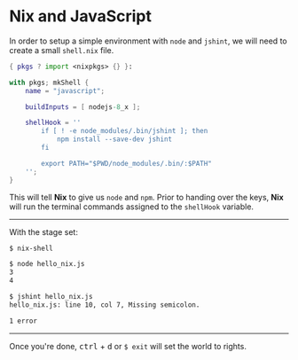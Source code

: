 # Nix and JavaScript

In order to setup a simple environment with `node` and `jshint`, we will need to create a small `shell.nix` file.

```nix
{ pkgs ? import <nixpkgs> {} }:

with pkgs; mkShell {
    name = "javascript";

    buildInputs = [ nodejs-8_x ];

    shellHook = ''
        if [ ! -e node_modules/.bin/jshint ]; then
            npm install --save-dev jshint
        fi

        export PATH="$PWD/node_modules/.bin/:$PATH"
    '';
}
```
This will tell **Nix** to give us `node` and `npm`. Prior to handing over the keys, **Nix** will run the terminal commands assigned to the `shellHook` variable.

---
With the stage set:
```bash
$ nix-shell
```

```bash
$ node hello_nix.js
3
4
```
```bash
$ jshint hello_nix.js
hello_nix.js: line 10, col 7, Missing semicolon.

1 error
```

---
Once you're done, <kbd>ctrl</kbd> + <kbd>d</kbd> or `$ exit` will set the world to rights.
